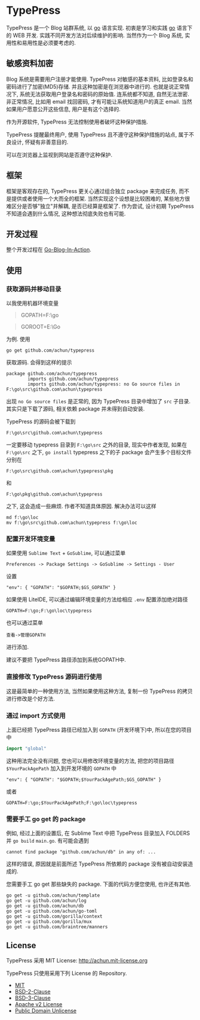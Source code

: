 # TypePress

TypePress 是一个 Blog 站群系统, 以 [go][0] 语言实现. 初衷是学习和实践 [go][0] 语言下的 WEB 开发. 实践不同开发方法对后续维护的影响. 当然作为一个 Blog 系统, 实用性和易用性是必须要考虑的.

## 敏感资料加密

Blog 系统是需要用户注册才能使用. TypePress 对敏感的基本资料, 比如登录名和密码进行了加密(MD5)存储. 并且这种加密是在浏览器中进行的. 也就是说正常情况下, 系统无法获取用户登录名和密码的原始值. 连系统都不知道, 自然无法泄密. 非正常情况, 比如用 email 找回密码, 才有可能让系统知道用户的真正 email. 当然如果用户愿意公开这些信息, 用户是有这个选择的.

作为开源软件, TypePress 无法控制使用者破坏这种保护措施.

TypePress 提醒最终用户, 使用 TypePress 且不遵守这种保护措施的站点, 属于不良设计, 怀疑有非善意目的.

可以在浏览器上监视到网站是否遵守这种保护. 

## 框架

框架是客观存在的, TypePress 更关心通过组合独立 package 来完成任务, 而不是提供或者使用一个大而全的框架. 当然实现这个设想是比较困难的, 某些地方很难区分是否够"独立"并解耦, 是否已经算是框架了.
作为尝试, 设计初期 TypePress 不知道会遇到什么情况, 这种想法彻底失败也有可能.

## 开发过程

整个开发过程在 [Go-Blog-In-Action][6].

## 使用

### 获取源码并移动目录

以我使用机器环境变量

>GOPATH=F:\go

>GOROOT=E:\Go

为例. 使用

```
go get github.com/achun/typepress
```

获取源码. 会得到这样的提示

```
package github.com/achun/typepress
        imports github.com/achun/typepress
        imports github.com/achun/typepress: no Go source files in F:\go\src\github.com\achun\typepress
```

出现 `no Go source files` 是正常的, 因为 TypePress 目录中增加了 `src` 子目录. 其实只是下载了源码, 相关依赖 package 并未得到自动安装.

TypePress 的源码会被下载到

```
F:\go\src\github.com\achun\typepress
```
一定要移动 typepress 目录到 `F:\go\src` 之外的目录, 现实中作者发现, 如果在 `F:\go\src` 之下, `go install` typepress 之下的子 package 会产生多个目标文件分别在

```
F:\go\src\github.com\achun\typepress\pkg
```

和

```
F:\go\pkg\github.com\achun\typepress
```
之下, 这会造成一些麻烦. 作者不知道具体原因. 解决办法可以这样

```
md f:\go\loc
mv f:\go\src\github.com\achun\typepress f:\go\loc
```

### 配置开发环境变量

如果使用 `Sublime Text` + `GoSublime`, 可以通过菜单

```
Preferences -> Package Settings -> GoSublime -> Settings - User
```

设置

```
"env": { "GOPATH": "$GOPATH;$GS_GOPATH" }
```

如果使用 LiteIDE, 可以通过编辑环境变量的方法给相应 `.env` 配置添加绝对路径

```
GOPATH=F:\go;F:\go\loc\typepress
```

也可以通过菜单

```
查看->管理GOPATH
```

进行添加.

建议不要把 TypePress 路径添加到系统GOPATH中.

### 直接修改 TypePress 源码进行使用

这是最简单的一种使用方法, 当然如果使用这种方法, 复制一份 TypePress 的拷贝进行修改是个好方法.

### 通过 import 方式使用

上面已经把 TypePress 路径已经加入到 `GOPATH` (开发环境下)中, 所以在您的项目中

```go
import "global"
```

这种用法完全没有问题, 您也可以用修改环境变量的方法, 把您的项目路径 `$YourPackAgePath` 加入到开发环境的 `GOPATH` 中

```
"env": { "GOPATH": "$GOPATH;$YourPackAgePath;$GS_GOPATH" }
```
或者
```
GOPATH=F:\go;$YourPackAgePath;F:\go\loc\typepress
```

### 需要手工 go get 的 package

例如, 经过上面的设置后, 在 Sublime Text 中把 TypePress 目录加入 FOLDERS 并 `go build` `main.go`.
有可能会遇到
```
cannot find package "github.com/achun/db" in any of: ...
```
这样的错误, 原因就是前面所述 TypePress 所依赖的 package 没有被自动安装造成的.

您需要手工 go get 那些缺失的 package. 下面的代码方便您使用, 也许还有其他.
```
go get -u github.com/achun/template
go get -u github.com/achun/log
go get -u github.com/achun/db
go get -u github.com/achun/go-toml
go get -u github.com/gorilla/context
go get -u github.com/gorilla/mux
go get -u github.com/braintree/manners
```

## License

TypePress 采用
MIT License: http://achun.mit-license.org

TypePress 只使用采用下列 License 的 Repository.

* [MIT][1]
* [BSD-2-Clause][2] 
* [BSD-3-Clause][3] 
* [Apache v2 License][4]
* [Public Domain Unlicense][5]

[0]: https://golang.org
[1]: http://choosealicense.com/licenses/mit/
[2]: http://choosealicense.com/licenses/bsd/
[3]: http://choosealicense.com/licenses/bsd-3-clause/
[4]: http://choosealicense.com/licenses/apache/
[5]: http://choosealicense.com/licenses/public-domain/
[6]: https://github.com/achun/Go-Blog-In-Action